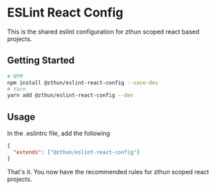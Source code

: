 # ESLint React Config

This is the shared eslint configuration for zthun scoped react based projects.

## Getting Started

```sh
# NPM
npm install @zthun/eslint-react-config --save-dev
# Yarn
yarn add @zthun/eslint-react-config --dev
```

## Usage

In the .eslintrc file, add the following

```json
{
  "extends": ["@zthun/eslint-react-config"]
}
```

That's it. You now have the recommended rules for zthun scoped react projects.
